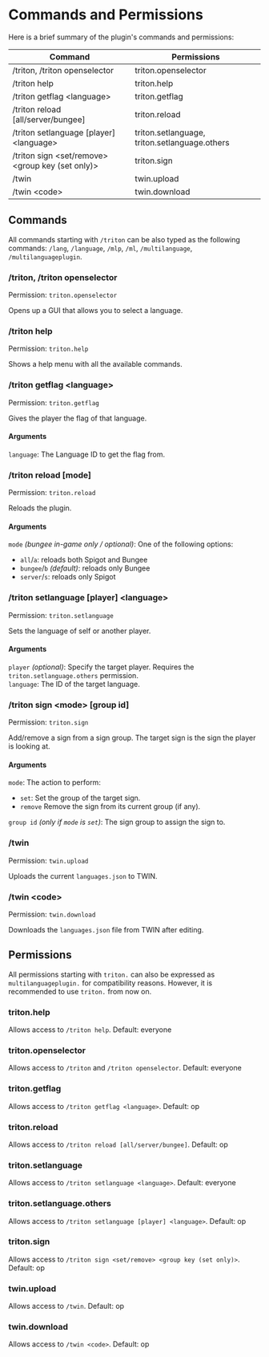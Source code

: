 # Commands and Permissions

Here is a brief summary of the plugin's commands and permissions:

| Command                                                      | Permissions                                   |
| ------------------------------------------------------------ | --------------------------------------------- |
| /triton, /triton openselector                                | triton.openselector                           |
| /triton help                                                 | triton.help                                   |
| /triton getflag &lt;language&gt;                             | triton.getflag                                |
| /triton reload &#91;all/server/bungee&#93;                   | triton.reload                                 |
| /triton setlanguage &#91;player&#93; &lt;language&gt;        | triton.setlanguage, triton.setlanguage.others |
| /triton sign &lt;set/remove&gt; &lt;group key (set only)&gt; | triton.sign                                   |
| /twin                                                        | twin.upload                                   |
| /twin &lt;code&gt;                                           | twin.download                                 |

## Commands

All commands starting with `/triton` can be also typed as the following commands: `/lang`, `/language`, `/mlp`, `/ml`, `/multilanguage`, `/multilanguageplugin`.

### /triton, /triton openselector

Permission: `triton.openselector`

Opens up a GUI that allows you to select a language.

### /triton help

Permission: `triton.help`

Shows a help menu with all the available commands.

### /triton getflag &lt;language&gt;

Permission: `triton.getflag`

Gives the player the flag of that language.

#### Arguments

`language`: The Language ID to get the flag from.

### /triton reload &#91;mode&#93;

Permission: `triton.reload`

Reloads the plugin.

#### Arguments

`mode` _(bungee in-game only / optional)_: One of the following options:

- `all`/`a`: reloads both Spigot and Bungee
- `bungee`/`b` _(default)_: reloads only Bungee
- `server`/`s`: reloads only Spigot

### /triton setlanguage &#91;player&#93; &lt;language&gt;

Permission: `triton.setlanguage`

Sets the language of self or another player.

#### Arguments

`player` _(optional)_: Specify the target player. Requires the `triton.setlanguage.others` permission.  
`language`: The ID of the target language.

### /triton sign &lt;mode&gt; &#91;group id&#93;

Permission: `triton.sign`

Add/remove a sign from a sign group. The target sign is the sign the player is looking at.

#### Arguments

`mode`: The action to perform:

- `set`: Set the group of the target sign.
- `remove` Remove the sign from its current group (if any).

`group id` _(only if `mode` is `set`)_: The sign group to assign the sign to.

### /twin

Permission: `twin.upload`

Uploads the current `languages.json` to TWIN.

### /twin &lt;code&gt;

Permission: `twin.download`

Downloads the `languages.json` file from TWIN after editing.

## Permissions

All permissions starting with `triton.` can also be expressed as `multilanguageplugin.` for compatibility reasons. However, it is recommended to use `triton.` from now on.

### triton.help

Allows access to `/triton help`. Default: everyone

### triton.openselector

Allows access to `/triton` and `/triton openselector`. Default: everyone

### triton.getflag

Allows access to `/triton getflag <language>`. Default: op

### triton.reload

Allows access to `/triton reload [all/server/bungee]`. Default: op

### triton.setlanguage

Allows access to `/triton setlanguage <language>`. Default: everyone

### triton.setlanguage.others

Allows access to `/triton setlanguage [player] <language>`. Default: op

### triton.sign

Allows access to `/triton sign <set/remove> <group key (set only)>`. Default: op

### twin.upload

Allows access to `/twin`. Default: op

### twin.download

Allows access to `/twin <code>`. Default: op

